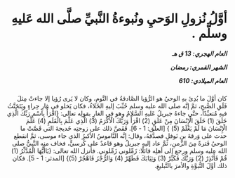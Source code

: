 <h1 dir="rtl">أوَّلُ نُزولِ الوَحيِ ونُبوءةُ النَّبيِّ صلَّى الله عَليهِ وسلَّم .</h1>

<h5 dir="rtl">العام الهجري:  13  ق هـ

الشهر القمري: رمضان

العام الميلادي: 610</h5>

<p dir="rtl">كان أوَّلَ ما بُدِئ بهِ الوحيُ هو الرُّؤيا الصَّادقةُ في النَّومِ، وكان لا يَرى رُؤيا إلا جاءتْ مِثلَ فَلَقِ الصُّبحِ، ثمَّ إنَّه صلى الله عليه وسلم حُبِّبَ إليهِ الخَلاءُ، فكان يَخلو في غارِ حِراءٍ ويَتَحَنَّثُ فيهِ مُتعبِّدًا، حتَّى جاءهُ جبريلُ عَليهِ السَّلامُ وهو في الغارِ بقولِه تعالى: {اقْرَأْ بِاسْمِ رَبِّكَ الَّذِي خَلَقَ (1) خَلَقَ الْإِنْسَانَ مِنْ عَلَقٍ (2) اقْرَأْ وَرَبُّكَ الْأَكْرَمُ (3) الَّذِي عَلَّمَ بِالْقَلَمِ (4) عَلَّمَ الْإِنْسَانَ مَا لَمْ يَعْلَمْ (5) } [العلق: 1 - 6]. فَقَصَّ ذلك على زوجتِه خَديجةَ التي قَصَّتْ ما حدث على وَرقةَ بنِ نَوفلٍ فصدَّقهُ، وقال: إنَّه النَّاموسُ الأكبرُ الذي جاء موسى، ثمَّ انقطع الوحيُ فَترةً مِنَ الزَّمنِ، ثمَّ عاد إليهِ جبريلُ وهو قاعدٌ على كُرسيٍّ، فخاف منه النَّبيُّ صلى الله عليه وسلم ورجع إلى أهلِه قائلًا: زَمِّلوني زَمِّلوني. فأنزل الله تعالى: {يَاأَيُّهَا الْمُدَّثِّرُ (1) قُمْ فَأَنْذِرْ (2) وَرَبَّكَ فَكَبِّرْ (3) وَثِيَابَكَ فَطَهِّرْ (4) وَالرُّجْزَ فَاهْجُرْ (5)} [المدثر: 1 - 5]. فكان ذلك أوَّلَ النُّبوَّةِ والأمرَ بالتَّبليغِ.</p></br>
